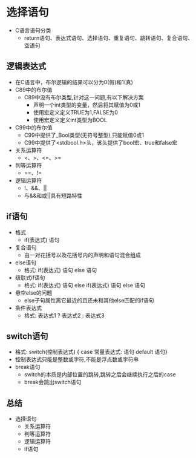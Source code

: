 # 选择语句
- C语言语句分类
    - return语句、表达式语句、选择语句、重复语句、跳转语句、复合语句、空语句
## 逻辑表达式
- 在C语言中，布尔逻辑的结果可以分为0(假)和1(真)
- C89中的布尔值
    - C89中没有布尔类型,针对这一问题,有以下解决方案
        - 声明一个int类型的变量，然后将其赋值为0或1
        - 使用宏定义定义TRUE为1,FALSE为0
        - 使用宏定义定义int类型为BOOL
- C99中的布尔值
    - C99中提供了_Bool类型(无符号整型),只能赋值0或1
    - C99中提供了<stdbool.h>头，该头提供了bool宏、true和false宏
- 关系运算符
    - <、>、<=、>=
- 判等运算符
    - ==、!=
- 逻辑运算符
    - !、&&、||
    - 与&&和或||具有短路特性
    
## if语句
- 格式
    - if(表达式) 语句
- 复合语句
    - 由一对花括号以及花括号内的声明和语句混合组成
- else语句
    - 格式:  if(表达式) 语句 else 语句
- 级联式if语句
    - 格式:  if(表达式) 语句 else if(表达式) 语句 else 语句
- 悬空else的问题
    - else子句属性离它最近的且还未和其他else匹配的if语句
- 条件表达式
    - 格式: 表达式1 ? 表达式2 : 表达式3

## switch语句
- 格式: switch(控制表达式) { case 常量表达式: 语句 default 语句}
- 控制表达式只能是整数或字符,不能是浮点数或字符串
- break语句
    - switch的本质是内部位置的跳转,跳转之后会继续执行之后的case
    - break会跳出switch语句

## 总结
- 选择语句
    - 关系运算符
    - 判等运算符
    - 逻辑运算符
    - if语句
